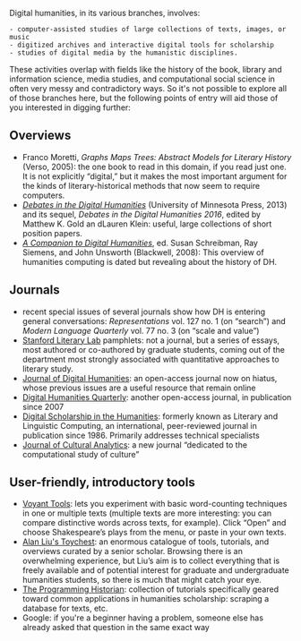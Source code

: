 Digital humanities, in its various branches, involves:
 
    - computer-assisted studies of large collections of texts, images, or music 
    - digitized archives and interactive digital tools for scholarship
    - studies of digital media by the humanistic disciplines.

These activities overlap with fields like the history of the book, library and information science, media studies, and computational social science in often very messy and contradictory ways.  So it's not possible to explore all of those branches here, but the following points of entry will aid those of you interested in digging further:

Overviews
--------------------

- Franco Moretti, *Graphs Maps Trees: Abstract Models for Literary History* (Verso, 2005): the one book to read in this domain, if you read just one. It is not explicitly “digital,” but it makes the most important argument for the kinds of literary-historical methods that now seem to require computers.
- [*Debates in the Digital Humanities*](http://dhdebates.gc.cuny.edu/) (University of Minnesota Press, 2013) and its sequel, *Debates in the Digital Humanities 2016*, edited by Matthew K. Gold an dLauren Klein: useful, large collections of short position papers.
- [*A Companion to Digital Humanities*](http://www.digitalhumanities.org/companion/), ed. Susan Schreibman, Ray Siemens, and John Unsworth (Blackwell, 2008):  This overview of humanities computing is dated but revealing about the history of DH.

Journals
--------------------

- recent special issues of several journals show how DH is entering general conversations: *Representations* vol. 127 no. 1 (on “search”) and *Modern Language Quarterly* vol. 77 no. 3 (on “scale and value”)
- [Stanford Literary Lab](http://litlab.stanford.edu/) pamphlets:  not a journal, but a series of essays, most authored or co-authored by graduate students, coming out of the department most strongly associated with quantitative approaches to literary study.
- [Journal of Digital Humanities](http://journalofdigitalhumanities.org/): an open-access journal now on hiatus, whose previous issues are a useful resource that remain online
- [Digital Humanities Quarterly](http://www.digitalhumanities.org/dhq/): another open-access journal, in publication since 2007
- [Digital Scholarship in the Humanities](https://academic.oup.com/dsh): formerly known as Literary and Linguistic Computing, an international, peer-reviewed journal in publication since 1986. Primarily addresses technical specialists
- [Journal of Cultural Analytics](http://culturalanalytics.org/): a new journal “dedicated to the computational study of culture”
    
User-friendly, introductory tools
----------------------

- [Voyant Tools](https://voyant-tools.org/): lets you experiment with basic word-counting techniques in one or multiple texts (multiple texts are more interesting: you can compare distinctive words across texts, for example). Click “Open” and choose Shakespeare’s plays from the menu, or paste in your own texts.
- [Alan Liu's Toychest](http://dhresourcesforprojectbuilding.pbworks.com/w/page/69244243/FrontPage): an enormous catalogue of tools, tutorials, and overviews curated by a senior scholar. Browsing there is an overwhelming experience, but Liu’s aim is to collect everything that is freely available and of potential interest for graduate and undergraduate humanities students, so there is much that might catch your eye.
- [The Programming Historian](http://programminghistorian.org/): collection of tutorials specifically geared toward common applications in humanities scholarship: scraping a database for texts, etc.
- Google: if you're a beginner having a problem, someone else has already asked that question in the same exact way
